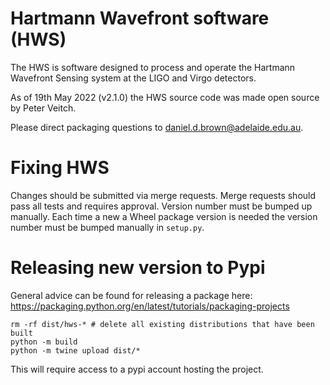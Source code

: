 # Hartmann Wavefront software (HWS)

The HWS is software designed to process and operate the Hartmann Wavefront Sensing system at the LIGO and Virgo detectors.

As of 19th May 2022 (v2.1.0) the HWS source code was made open source by Peter Veitch.

Please direct packaging questions to daniel.d.brown@adelaide.edu.au.

# Fixing HWS

Changes should be submitted via merge requests. Merge requests should pass all tests and
requires approval. Version number must be bumped up manually. Each time a new a Wheel package
version is needed the version number must be bumped manually in `setup.py`.

# Releasing new version to Pypi

General advice can be found for releasing a package here: https://packaging.python.org/en/latest/tutorials/packaging-projects

```
rm -rf dist/hws-* # delete all existing distributions that have been built
python -m build
python -m twine upload dist/*
```
This will require access to a pypi account hosting the project.
